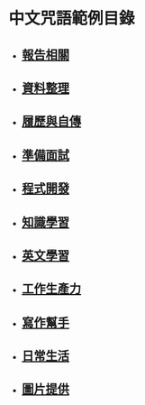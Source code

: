 # 中文咒語範例目錄

+ ## [報告相關](./example/report.md)

+ ## [資料整理](./example/data_filing.md)

+ ## [履歷與自傳](./example/resume.md)

+ ## [準備面試](./example/interview.md)

+ ## [程式開發](./example/programming.md)

+ ## [知識學習](./example/knowdelge.md)

+ ## [英文學習](./example/english_learn.md)

+ ## [工作生產力](./example/work_productivity.md)

+ ## [寫作幫手](./example/writing.md)

+ ## [日常生活](./example/daily_life.md)

+ ## [圖片提供](./example/image.md)